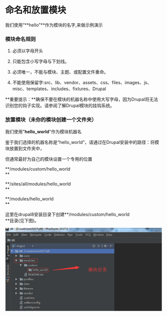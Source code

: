 # 命名和放置模块

我们使用“**hello”**作为模块的名字,来做示例演示

### 模块命名规则

1. 必须以字母开头

2. 只能包含小写字母与下划线。

3. 必须唯一，不能与模块、主题、或配置文件重命。

4. 不能使用保留字:src、lib、vendor、assets、css、files、images、js、misc、templates、includes、fixtures、Drupal

**重要提示：**确保不要在模块的机器名称中使用大写字母，因为Drupal将无法识别您的钩子实现。请参阅了解Drupal模块的挂钩系统。

### 放置模块（未你的模块创建一个文件夹）

我们使用"**hello\_world**"作为模块机器名

鉴于我们选择的机器名称是“hello\_world”，请通过在Drupal安装中的路径：将模块放置到文件夹中，

但通常最好为自己的模块设置一个专用的位置

**/modules/custom/hello\_world    
**

**/sites/all/modules/hello\_world    
**

**/modules/hello\_world    
**

这里在drupal8安装目录下创建**/modules/custom/hello\_world    
**目录\(见下图\)。

![](/assets/1.png)

